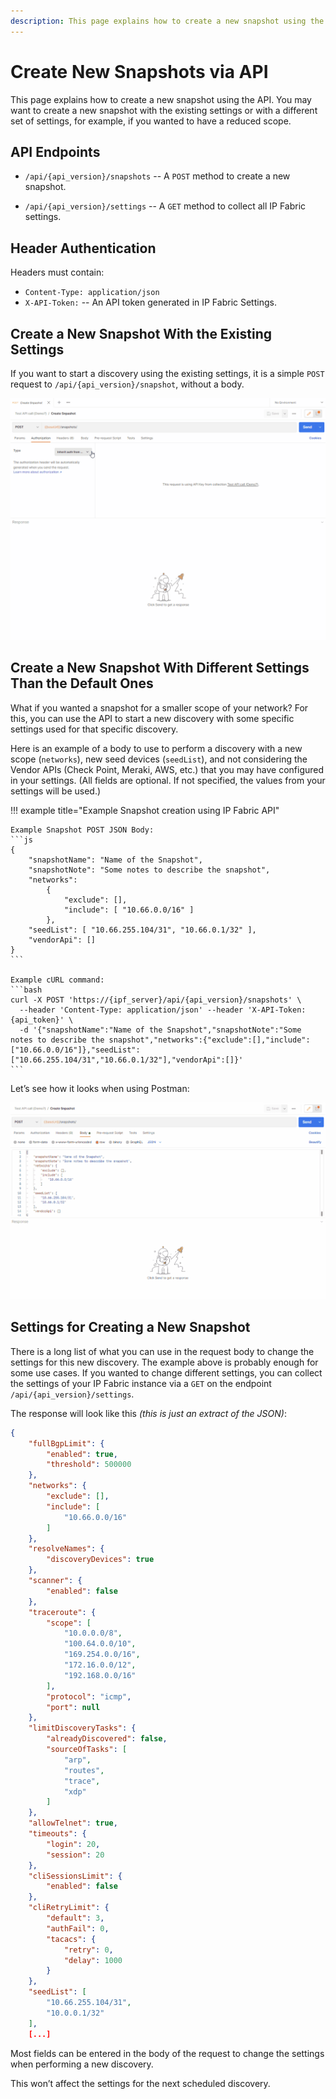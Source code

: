 ```yaml
---
description: This page explains how to create a new snapshot using the API.
---
```


# Create New Snapshots via API

This page explains how to create a new snapshot using the API. You may want to create a new snapshot with the existing settings or with a different set of settings, for example, if you wanted to have a reduced scope.

## API Endpoints

- `/api/{api_version}/snapshots` -- A `POST` method to create a new snapshot.

- `/api/{api_version}/settings` -- A `GET` method to collect all IP Fabric settings.

## Header Authentication

Headers must contain:

- `Content-Type: application/json`
- `X-API-Token:` -- An API token generated in IP Fabric Settings.

## Create a New Snapshot With the Existing Settings

If you want to start a discovery using the existing settings, it is a simple `POST` request to `/api/{api_version}/snapshot`, without a body.

![configure of Creating snapshot](configure_of_Creating_snapshoot.gif)

## Create a New Snapshot With Different Settings Than the Default Ones

What if you wanted a snapshot for a smaller scope of your network? For this, you can use the API to start a new discovery with some specific settings used for that specific discovery.

Here is an example of a body to use to perform a discovery with a new scope (`networks`), new seed devices (`seedList`), and not considering the Vendor APIs (Check Point, Meraki, AWS, etc.) that you may have configured in your settings. (All fields are optional. If not specified, the values from your settings will be used.)

!!! example title="Example Snapshot creation using IP Fabric API"

    Example Snapshot POST JSON Body:
    ```js
    {
        "snapshotName": "Name of the Snapshot",
        "snapshotNote": "Some notes to describe the snapshot",
        "networks":
            {
                "exclude": [],
                "include": [ "10.66.0.0/16" ]
            },
        "seedList": [ "10.66.255.104/31", "10.66.0.1/32" ],
        "vendorApi": []
    }
    ```

    Example cURL command:
    ```bash
    curl -X POST 'https://{ipf_server}/api/{api_version}/snapshots' \
      --header 'Content-Type: application/json' --header 'X-API-Token: {api_token}' \
      -d '{"snapshotName":"Name of the Snapshot","snapshotNote":"Some notes to describe the snapshot","networks":{"exclude":[],"include":["10.66.0.0/16"]},"seedList":["10.66.255.104/31","10.66.0.1/32"],"vendorApi":[]}'
    ```

Let’s see how it looks when using Postman:

![create snapshot](create_snapshot.gif)

## Settings for Creating a New Snapshot

There is a long list of what you can use in the request body to change the settings for this new discovery. The example above is probably enough for some use cases. If you wanted to change different settings, you can collect the settings of your IP Fabric instance via a `GET` on the endpoint `/api/{api_version}/settings`.

The response will look like this _(this is just an extract of the JSON)_:

```json title="Snapshot settings JSON"
{
    "fullBgpLimit": {
        "enabled": true,
        "threshold": 500000
    },
    "networks": {
        "exclude": [],
        "include": [
            "10.66.0.0/16"
        ]
    },
    "resolveNames": {
        "discoveryDevices": true
    },
    "scanner": {
        "enabled": false
    },
    "traceroute": {
        "scope": [
            "10.0.0.0/8",
            "100.64.0.0/10",
            "169.254.0.0/16",
            "172.16.0.0/12",
            "192.168.0.0/16"
        ],
        "protocol": "icmp",
        "port": null
    },
    "limitDiscoveryTasks": {
        "alreadyDiscovered": false,
        "sourceOfTasks": [
            "arp",
            "routes",
            "trace",
            "xdp"
        ]
    },
    "allowTelnet": true,
    "timeouts": {
        "login": 20,
        "session": 20
    },
    "cliSessionsLimit": {
        "enabled": false
    },
    "cliRetryLimit": {
        "default": 3,
        "authFail": 0,
        "tacacs": {
            "retry": 0,
            "delay": 1000
        }
    },
    "seedList": [
        "10.66.255.104/31",
        "10.0.0.1/32"
    ],
    [...]
```

Most fields can be entered in the body of the request to change the settings when performing a new discovery.

This won’t affect the settings for the next scheduled discovery.
